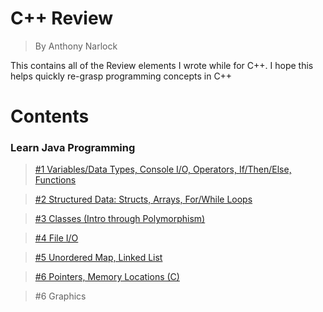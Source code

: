 # <b>C++ Review</b>
> By Anthony Narlock

This contains all of the Review elements I wrote while for C++. I hope this helps quickly re-grasp programming concepts in C++

# <b>Contents</b>

### <b>Learn Java Programming</b>

> [#1 Variables/Data Types, Console I/O, Operators, If/Then/Else, Functions](https://github.com/narlock/cpp-archive/blob/main/Review/Learn%20C%2B%2B/basics.cpp)

> [#2 Structured Data: Structs, Arrays, For/While Loops](https://github.com/narlock/cpp-archive/blob/main/Review/Learn%20C%2B%2B/arrays.cpp)

> [#3 Classes (Intro through Polymorphism)](https://github.com/narlock/cpp-archive/tree/main/Review/Learn%20C%2B%2B/Classes%20I)

> [#4 File I/O](https://github.com/narlock/cpp-archive/tree/main/Review/Learn%20C%2B%2B/File%20IO)

> [#5 Unordered Map, Linked List](https://github.com/narlock/cpp-archive/blob/main/Review/Learn%20C%2B%2B/linkedList.cpp)

> [#6 Pointers, Memory Locations (C)](https://github.com/narlock/cpp-archive/blob/main/C%20Review/pointers.c)

> #6 Graphics

